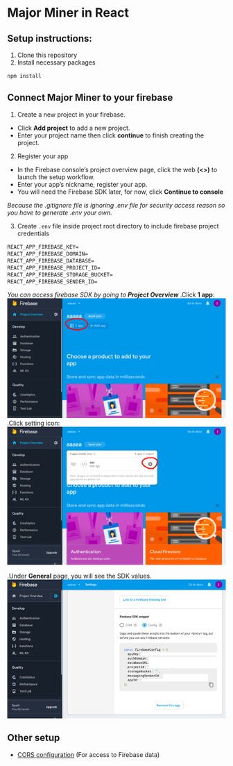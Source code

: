 # Major Miner in React

## Setup instructions:
1. Clone this repository
2. Install necessary packages
```bash
npm install
```
## Connect Major Miner to your firebase

1. Create a new project in your firebase.
- Click **Add project** to add a new project.
- Enter your project name then click **continue** to finish creating the project.

2. Register your app
- In the Firebase console’s project overview page, click the web **(<>)** to launch the setup workflow.
- Enter your app’s nickname, register your app.
- You will need the Firebase SDK later, for now, click **Continue to console**

*Because the .gitignore file is ignoring .env file for security access reason so you have to generate .env your own.*

3. Create `.env` file inside project root directory to include firebase project credentials
```
REACT_APP_FIREBASE_KEY=
REACT_APP_FIREBASE_DOMAIN=
REACT_APP_FIREBASE_DATABASE=
REACT_APP_FIREBASE_PROJECT_ID=
REACT_APP_FIREBASE_STORAGE_BUCKET=
REACT_APP_FIREBASE_SENDER_ID=
```
*You can access firebase SDK by going to **Project Overview***
.Click **1 app**:
<img src="images/1app.png" width=“508” height=“278” >
.Click setting icon:
<img src="images/settingicon.png" width=“506” height=“320”>

.Under **General** page, you will see the SDK values.
<img src="images/SDK.png" width=“502” height=“318”>

## Other setup
- [CORS configuration](https://firebase.google.com/docs/storage/web/download-files#cors_configuration) (For access to Firebase data)
